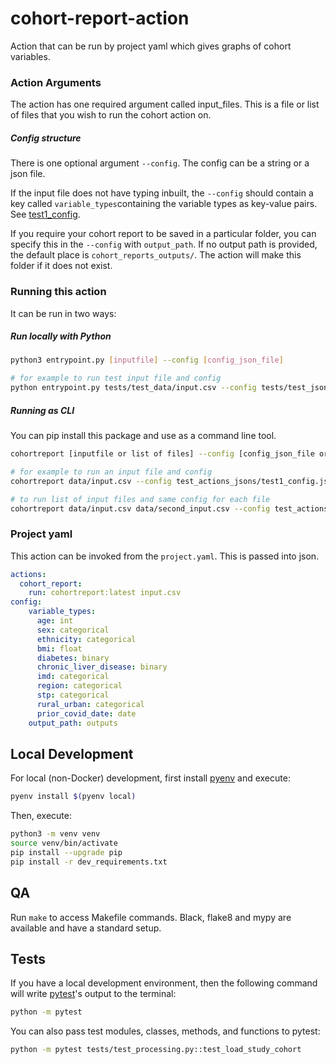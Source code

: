 # cohort-report-action
Action that can be run by project yaml which gives graphs of cohort variables. 

### Action Arguments
The action has one required argument called input_files. This is a file or list 
of files that you wish to run the cohort action on. 

##### Config structure
There is one optional argument `--config`. The config can be a string or a json file.

If the input file does not have typing inbuilt, the `--config` should contain
a key called `variable_types`containing the variable types as key-value pairs. See
[test1_config](tests/test_json/test1_config.json). 

If you require your cohort report to be saved 
in a particular folder, you can specify this in the `--config` with `output_path`. If 
no output path is provided, the default place is `cohort_reports_outputs/`. The action 
will make this folder if it does not exist. 
 
### Running this action
It can be run in two ways:

##### Run locally with Python
```bash
python3 entrypoint.py [inputfile] --config [config_json_file]

# for example to run test input file and config
python entrypoint.py tests/test_data/input.csv --config tests/test_json/test1_config.json
```

##### Running as CLI
You can pip install this package and use as a command line tool. 
```bash
cohortreport [inputfile or list of files] --config [config_json_file or json_str]

# for example to run an input file and config
cohortreport data/input.csv --config test_actions_jsons/test1_config.json

# to run list of input files and same config for each file
cohortreport data/input.csv data/second_input.csv --config test_actions_jsons/test1_config.json
```

### Project yaml
This action can be invoked from the `project.yaml`. This is passed into json. 

```yaml
actions: 
  cohort_report:
    run: cohortreport:latest input.csv
config:
    variable_types:
      age: int
      sex: categorical
      ethnicity: categorical
      bmi: float
      diabetes: binary
      chronic_liver_disease: binary
      imd: categorical
      region: categorical
      stp: categorical
      rural_urban: categorical
      prior_covid_date: date
    output_path: outputs
```

## Local Development

For local (non-Docker) development, first install [pyenv][] and execute:

```sh
pyenv install $(pyenv local)
```

Then, execute:

```sh
python3 -m venv venv
source venv/bin/activate
pip install --upgrade pip
pip install -r dev_requirements.txt
```

## QA
Run `make` to access Makefile commands. Black, flake8 and mypy are available 
and have a standard setup. 

## Tests

If you have a local development environment,
then the following command will write [pytest][]'s output to the terminal:

```sh
python -m pytest
```

You can also pass test modules, classes, methods, and functions to pytest:

```sh
python -m pytest tests/test_processing.py::test_load_study_cohort
```

[pyenv]: https://github.com/pyenv/pyenv
[pytest]: https://docs.pytest.org/en/stable/
